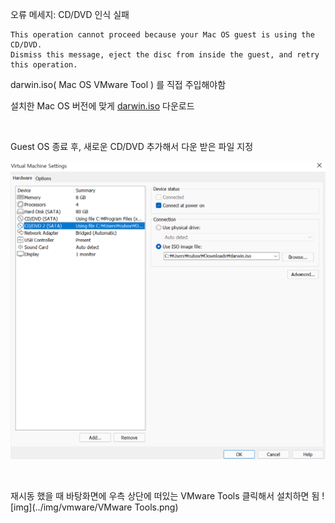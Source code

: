 오류 메세지: CD/DVD 인식 실패
```
This operation cannot proceed because your Mac OS guest is using the CD/DVD.
Dismiss this message, eject the disc from inside the guest, and retry this operation.
```

darwin.iso( Mac OS VMware Tool ) 를 직접 주입해야함

설치한 Mac OS 버전에 맞게 [darwin.iso](http://softwareupdate.vmware.com/cds/vmw-desktop/fusion/) 다운로드

<br>

Guest OS 종료 후,
새로운 CD/DVD 추가해서 다운 받은 파일 지정

![img](../img/vmware/CDDVD추가.png)

<br>

재시동 했을 때 바탕화면에 우측 상단에 떠있는 VMware Tools 클릭해서 설치하면 됨
![img](../img/vmware/VMware Tools.png)